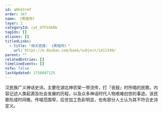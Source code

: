 ```yaml
---
id: q0h43rmf
order: 347
name: 《黑暗传》
layer: 2
categoryId: cat_OfFSSbRb
tagIds: []
aliases: []
titledLinks:
  - title: "相关链接: 《黑暗传》"
    url: https://m.douban.com/book/subject/1411349/
parent: ""
relatedEntries: []
timelineEvents: []
nsfw: false
lastUpdated: 1758087125
---
```


汉民族广义神话史诗。主要在湖北神农架一带流传，打『丧鼓』时所唱的民歌。内容记述人类起源及社会发展的历程，以及众多神话时代人物艰难创世的事迹。该民歌形成时间晚，传唱范围窄，后世加工色彩明显，也有部分人士认为其不符合史诗定义。